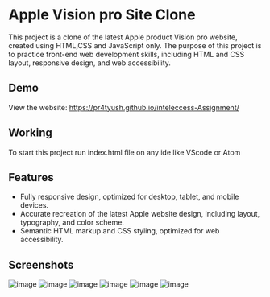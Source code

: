 # Apple Vision pro Site Clone
This project is a clone of the latest Apple product Vision pro website, created using HTML,CSS and JavaScript only. The purpose of this project is to practice front-end web development skills, including HTML and CSS layout, responsive design, and web accessibility.

## Demo
View the website: https://pr4tyush.github.io/inteleccess-Assignment/
## Working
To start this project run index.html file on any ide like VScode or Atom

## Features
- Fully responsive design, optimized for desktop, tablet, and mobile devices.
- Accurate recreation of the latest Apple website design, including layout, typography, and color scheme.
- Semantic HTML markup and CSS styling, optimized for web accessibility.
## Screenshots
![image](https://github.com/Pr4tyush/inteleccess-Assignment/assets/89593842/495a33b0-caed-4479-8d3e-0d876e9b696e)
![image](https://github.com/Pr4tyush/inteleccess-Assignment/assets/89593842/a648a074-a486-4e3e-a5ee-e32948e69fb0)
![image](https://github.com/Pr4tyush/inteleccess-Assignment/assets/89593842/5670f5ca-4ce4-45bb-9eef-fff213a0bb03)
![image](https://github.com/Pr4tyush/inteleccess-Assignment/assets/89593842/8397de53-12d9-4e7c-bbd8-8faf390c2d94)
![image](https://github.com/Pr4tyush/inteleccess-Assignment/assets/89593842/1235b92f-cee5-4441-8608-c462e8d84454)
![image](https://github.com/Pr4tyush/inteleccess-Assignment/assets/89593842/476ac475-ed1c-4c77-852e-6f0819cdbe30)







